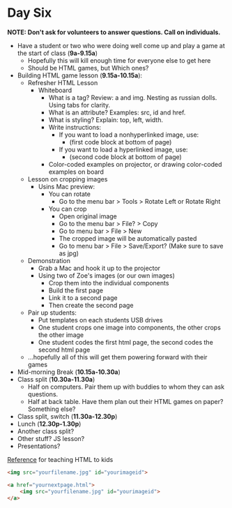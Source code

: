 # Day Six #

**NOTE: Don't ask for volunteers to answer questions.  Call on individuals.**

- Have a student or two who were doing well come up and play a game at the start of class (**9a-9.15a**)
	- Hopefully this will kill enough time for everyone else to get here
	- Should be HTML games, but Which ones?
- Building HTML game lesson (**9.15a-10.15a**):
	- Refresher HTML Lesson
		- Whiteboard
			- What is a tag?  Review: a and img.  Nesting as russian dolls.  Using tabs for clarity. 
			- What is an attribute? Examples: src, id and href.
			- What is styling? Explain: top, left, width.
			- Write instructions:
				- If you want to load a nonhyperlinked image, use:
					- (first code block at bottom of page)
				- If you want to load a hyperlinked image, use:
					- (second code block at bottom of page)
			- Color-coded examples on projector, or drawing color-coded examples on board
	- Lesson on cropping images
		- Usins Mac preview:
			- You can rotate 
				- Go to the menu bar > Tools > Rotate Left or Rotate Right
			- You can crop
				- Open original image
				- Go to the menu bar > File? > Copy
				- Go to menu bar > File > New
				- The cropped image will be automatically pasted
				- Go to menu bar > File > Save/Export? (Make sure to save as jpg)
	- Demonstration
		- Grab a Mac and hook it up to the projector
		- Using two of Zoe's images (or our own images)
			- Crop them into the individual components
			- Build the first page 
			- Link it to a second page
			- Then create the second page
	- Pair up students:
		- Put templates on each students USB drives
		- One student crops one image into components, the other crops the other image
		- One student codes the first html page, the second codes the second html page
	- ...hopefully all of this will get them powering forward with their games
- Mid-morning Break (**10.15a-10.30a**)
- Class split (**10.30a-11.30a**)
	- Half on computers.  Pair them up with buddies to whom they can ask questions.
	- Half at back table.  Have them plan out their HTML games on paper?  Something else?
- Class split, switch (**11.30a-12.30p**)
- Lunch (**12.30p-1.30p**)
- Another class split?
- Other stuff?  JS lesson?
- Presentations?

[Reference](http://projects.codeclubworld.org/en-GB/03_webdev/01/01%20The%20Web.html) for teaching HTML to kids

```html
<img src="yourfilename.jpg" id="yourimageid">
```

```html
<a href="yournextpage.html">
	<img src="yourfilename.jpg" id="yourimageid">
</a>
```

